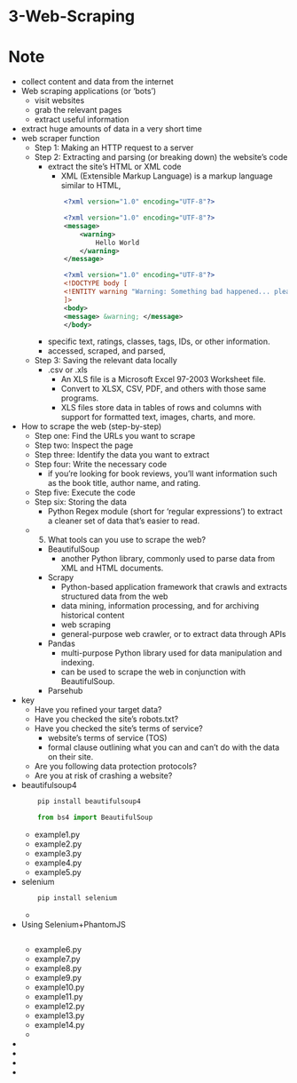 # 3-Web-Scraping

# Note
- collect content and data from the internet
- Web scraping applications (or ‘bots’)
    - visit websites
    - grab the relevant pages 
    - extract useful information
- extract huge amounts of data in a very short time
- web scraper function
    - Step 1: Making an HTTP request to a server
    - Step 2: Extracting and parsing (or breaking down) the website’s code
        - extract the site’s HTML or XML code
            - XML (Extensible Markup Language) is a markup language similar to HTML,
            ```xml
                <?xml version="1.0" encoding="UTF-8"?>

                <?xml version="1.0" encoding="UTF-8"?>
                <message>
                    <warning>
                        Hello World
                    </warning>
                </message>

                <?xml version="1.0" encoding="UTF-8"?>
                <!DOCTYPE body [
                <!ENTITY warning "Warning: Something bad happened... please refresh and try again.">
                ]>
                <body>
                <message> &warning; </message>
                </body>

            ```
        - specific text, ratings, classes, tags, IDs, or other information.
        -  accessed, scraped, and parsed,
    - Step 3: Saving the relevant data locally
        - .csv or .xls
            - An XLS file is a Microsoft Excel 97-2003 Worksheet file.
            - Convert to XLSX, CSV, PDF, and others with those same programs.
            - XLS files store data in tables of rows and columns with support for formatted text, images, charts, and more. 
- How to scrape the web (step-by-step)
    - Step one: Find the URLs you want to scrape
    - Step two: Inspect the page
    - Step three: Identify the data you want to extract
    - Step four: Write the necessary code
        - if you’re looking for book reviews, you’ll want information such as the book title, author name, and rating.
    - Step five: Execute the code
    - Step six: Storing the data
        - Python Regex module (short for ‘regular expressions’) to extract a cleaner set of data that’s easier to read.
    - 5. What tools can you use to scrape the web?
        - BeautifulSoup
            - another Python library, commonly used to parse data from XML and HTML documents.
        - Scrapy
            - Python-based application framework that crawls and extracts structured data from the web
            - data mining, information processing, and for archiving historical content
            - web scraping
            - general-purpose web crawler, or to extract data through APIs
        - Pandas
            - multi-purpose Python library used for data manipulation and indexing. 
            - can be used to scrape the web in conjunction with BeautifulSoup.
        - Parsehub
- key
    - Have you refined your target data?
    - Have you checked the site’s robots.txt?
    - Have you checked the site’s terms of service?
        - website’s terms of service (TOS)
        - formal clause outlining what you can and can’t do with the data on their site. 
    - Are you following data protection protocols?
    - Are you at risk of crashing a website?
- beautifulsoup4
    ```bash
        pip install beautifulsoup4
    ```
    ```python
        from bs4 import BeautifulSoup
    ```
    - example1.py
    - example2.py
    - example3.py
    - example4.py
    - example5.py
- selenium
    ```bash
        pip install selenium
    ```
    - 
- Using Selenium+PhantomJS
    ```bash
    ```
    - example6.py
    - example7.py
    - example8.py
    - example9.py
    - example10.py
    - example11.py
    - example12.py
    - example13.py
    - example14.py
    - 
- 
- 
- 
- 